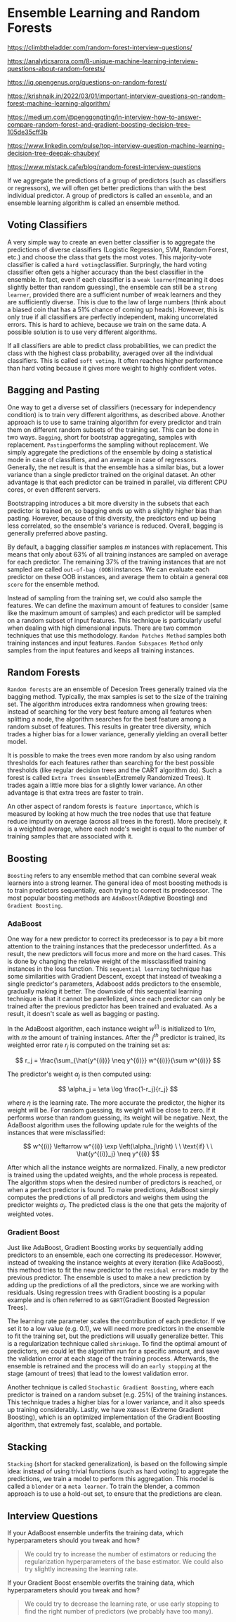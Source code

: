 # Ensemble Learning and Random Forests

https://climbtheladder.com/random-forest-interview-questions/

https://analyticsarora.com/8-unique-machine-learning-interview-questions-about-random-forests/

https://iq.opengenus.org/questions-on-random-forest/

https://krishnaik.in/2022/03/01/important-interview-questions-on-random-forest-machine-learning-algorithm/

https://medium.com/@penggongting/in-interview-how-to-answer-compare-random-forest-and-gradient-boosting-decision-tree-105de35cff3b

https://www.linkedin.com/pulse/top-interview-question-machine-learning-decision-tree-deepak-chaubey/

https://www.mlstack.cafe/blog/random-forest-interview-questions

If we aggregate the predictions of a group of predictors (such as classifiers or regressors), we will often get better predictions than with the best individual predictor. A group of predictors is called an `ensemble`, and an ensemble learning algorithm is called an ensemble method.

## Voting Classifiers

A very simple way to create an even better classifier is to aggregate the predictions of diverse classifiers (Logistic Regression, SVM, Random Forest, etc.) and choose the class that gets the most votes. This majority-vote classifier is called a `hard voting`classifier. Surpringly, the hard voting classifier often gets a higher accuracy than the best classifier in the ensemble. In fact, even if each classifier is a `weak learner`(meaning it does slightly better than random guessing), the ensemble can still be a `strong learner`, provided there are a sufficient number of weak learners and they are sufficiently diverse. This is due to the law of large numbers (think about a biased coin that has a 51% chance of coming up heads). However, this is only true if all classifiers are perfectly independent, making uncorrelated errors. This is hard to achieve, because we train on the same data. A possible solution is to use very different algorithms.

If all classifiers are able to predict class probabilities, we can predict the class with the highest class probability, averaged over all the individual classifiers. This is called `soft voting`. It often reaches higher performance than hard voting because it gives more weight to highly confident votes. 

## Bagging and Pasting

One way to get a diverse set of classifiers (necessary for independency condition) is to train very different algorithms, as described above. Another approach is to use to same training algorithm for every predictor and train them on different random subsets of the training set. This can be done in two ways. `Bagging`, short for bootstrap aggregating, samples with replacement. `Pasting`performs the sampling without replacement. We simply aggregate the predictions of the ensemble by doing a statistical mode in case of classifiers, and an average in case of regressors. Generally, the net result is that the ensemble has a similar bias, but a lower variance than a single predictor trained on the original dataset. An other advantage is that each predictor can be trained in parallel, via different CPU cores, or even different servers. 

Bootstrapping introduces a bit more diversity in the subsets that each predictor is trained on, so bagging ends up with a slightly higher bias than pasting. However, because of this diversity, the predictors end up being less correlated, so the ensemble's variance is reduced. Overall, bagging is generally preferred above pasting. 

By default, a bagging classifier samples $m$ instances with replacement. This means that only about 63% of all training instances are sampled on average for each predictor. The remaining 37% of the training instances that are not sampled are called `out-of-bag (OOB)`instances. We can evaluate each predictor on these OOB instances, and average them to obtain a general `OOB score` for the ensemble method. 

Instead of sampling from the training set, we could also sample the features. We can define the maximum amount of features to consider (same like the maximum amount of samples) and each predictor will be sampled on a random subset of input features. This technique is particularly useful when dealing with high dimensional inputs. There are two common techniques that use this methodology. `Random Patches Method` samples both training instances and input features. `Random Subspaces Method` only samples from the input features and keeps all training instances.

## Random Forests

`Random forests` are an ensemble of Decesion Trees generally trained via the bagging method. Typically, the max samples is set to the size of the training set. The algorithm introduces extra randomness when growing trees: instead of searching for the very best feature among all features when splitting a node, the algorithm searches for the best feature among a random subset of features. This results in greater tree diversity, which trades a higher bias for a lower variance, generally yielding an overall better model. 

It is possible to make the trees even more random by also using random thresholds for each features rather than searching for the best possible thresholds (like regular decision trees and the CART algorithm do). Such a forest is called `Extra Trees Ensemble`(Extremely Randomized Trees). It trades again a little more bias for a slightly lower variance. An other advantage is that extra trees are faster to train. 

An other aspect of random forests is `feature importance`, which is measured by looking at how much the tree nodes that use that feature reduce impurity on average (across all trees in the forest). More precisely, it is a weighted average, where each node's weight is equal to the number of training samples that are associated with it. 

## Boosting

`Boosting` refers to any ensemble method that can combine several weak learners into a strong learner. The general idea of most boosting methods is to train predictors sequentially, each trying to correct its predecessor. The most popular boosting methods are `AdaBoost`(Adaptive Boosting) and `Gradient Boosting`. 

### AdaBoost

One way for a new predictor to correct its predecessor is to pay a bit more attention to the training instances that the predecessor underfitted. As a result, the new predictors will focus more and more on the hard cases. This is done by changing the relative weight of the missclassified training instances in the loss function. This `sequential learning` technique has some similarities with Gradient Descent, except that instead of tweaking a single predictor's parameters, Adaboost adds predictors to the ensemble, gradually making it better. The downside of this sequential learning technique is that it cannot be parellelized, since each predictor can only be trained after the previous predictor has been trained and evaluated. As a result, it doesn't scale as well as bagging or pasting.

In the AdaBoost algorithm, each instance weight $w^{(i)}$ is initialized to $1/m$, with $m$ the amount of training instances. After the $j^{th}$ predictor is trained, its weighted error rate $r_j$ is computed on the training set as:

$$
r_j = \frac{\sum_{\hat{y^{(i)}} \neq y^{(i)}} w^{(i)}}{\sum w^{(i)}}
$$

The predictor's weight $\alpha_j$ is then computed using:

$$
\alpha_j = \eta \log \frac{1-r_j}{r_j}
$$

where $\eta$ is the learning rate. The more accurate the predictor, the higher its weight will be. For random guessing, its weight will be close to zero. If it performs worse than random guessing, its weight will be negative. Next, the AdaBoost algorithm uses the following update rule for the weights of the instances that were misclassified:

$$
w^{(i)} \leftarrow w^{(i)} \exp \left(\alpha_j\right) \ \ \text{if} \ \ \hat{y^{(i)}_j} \neq y^{(i)}
$$

After which all the instance weights are normalized. Finally, a new predictor is trained using the updated weights, and the whole process is repeated. The algorithm stops when the desired number of predictors is reached, or when a perfect predictor is found. To make predictions, AdaBoost simply computes the predictions of all predictors and weighs them using the predictor weights $\alpha_j$. The predicted class is the one that gets the majority of weighted votes. 

### Gradient Boost

Just like AdaBoost, Gradient Boosting works by sequentially adding predictors to an ensemble, each one correcting its predecessor. However, instead of tweaking the instance weights at every iteration (like AdaBoost), this method tries to fit the new predictor to the `residual errors` made by the previous predictor. The ensemble is used to make a new prediction by adding up the predictions of all the predictors, since we are working with residuals. Using regression trees with Gradient boosting is a popular example and is often referred to as `GBRT`(Gradient Boosted Regression Trees). 

The learning rate parameter scales the contribution of each predictor. If we set it to a low value (e.g. 0.1), we will need more predictors in the ensemble to fit the training set, but the predictions will usually generalize better. This is a regularization technique called `shrinkage`. To find the optimal amount of predictors, we could let the algorithm run for a specific amount, and save the validation error at each stage of the training process. Afterwards, the ensemble is retrained and the process will do an `early stopping` at the stage (amount of trees) that lead to the lowest validation error.

Another technique is called `Stochastic Gradient Boosting`, where each predictor is trained on a random subset (e.g. 25%) of the training instances. This technique trades a higher bias for a lower variance, and it also speeds up training considerably. Lastly, we have `XGBoost` (Extreme Gradient Boosting), which is an optimized implementation of the Gradient Boosting algorithm, that extremely fast, scalable, and portable. 


## Stacking

`Stacking` (short for stacked generalization), is based on the following simple idea: instead of using trivial functions (such as hard voting) to aggregate the predictions, we train a model to perform this aggregation. This model is called a `blender` or a `meta learner`. To train the blender, a common approach is to use a hold-out set, to ensure that the predictions are clean. 

## Interview Questions

If your AdaBoost ensemble underfits the training data, which hyperparameters should you tweak and how?

> We could try to increase the number of estimators or reducing the regularization hyperparameters of the base estimator. We could also try slightly increasing the learning rate. 

If your Gradient Boost ensemble overfits the training data, which hyperparameters should you tweak and how?

> We could try to decrease the learning rate, or use early stopping to find the right number of predictors (we probably have too many). 




